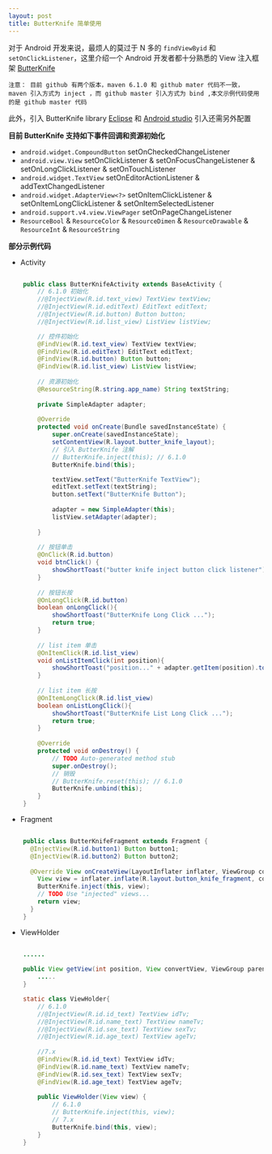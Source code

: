 ```yaml
---
layout: post
title: ButterKnife 简单使用
---
```

 
 对于 Android 开发来说，最烦人的莫过于 N 多的 `findViewByid` 和 `setOnClickListener`，这里介绍一个 Android 开发者都十分熟悉的 View 注入框架 [ButterKnife][1]
 
 `注意： 目前 github 有两个版本，maven 6.1.0 和 github mater 代码不一致， maven 引入方式为 inject ，而 github master 引入方式为 bind ,本文示例代码使用的是 github master 代码 `
 
 此外，引入 ButterKnife  library [Eclipse][2] 和 [Android studio][3] 引入还需另外配置
 
 
 **目前 ButterKnife 支持如下事件回调和资源初始化** 
 
 * `android.widget.CompoundButton` setOnCheckedChangeListener
 * `android.view.View` setOnClickListener & setOnFocusChangeListener & setOnLongClickListener & setOnTouchListener
 * `android.widget.TextView` setOnEditorActionListener & addTextChangedListener
 * `android.widget.AdapterView<?>` setOnItemClickListener & setOnItemLongClickListener & setOnItemSelectedListener
 * `android.support.v4.view.ViewPager` setOnPageChangeListener
 * `ResourceBool` & `ResourceColor` & `ResourceDimen` & `ResourceDrawable` & `ResourceInt` & `ResourceString` 

 **部分示例代码**

* Activity 

```java 

	public class ButterKnifeActivity extends BaseActivity {
		// 6.1.0 初始化
		//@InjectView(R.id.text_view) TextView textView;
		//@InjectView(R.id.editText) EditText editText;
		//@InjectView(R.id.button) Button button;
		//@InjectView(R.id.list_view) ListView listView;

		// 控件初始化
		@FindView(R.id.text_view) TextView textView;
		@FindView(R.id.editText) EditText editText;
		@FindView(R.id.button) Button button;
		@FindView(R.id.list_view) ListView listView;
		
		// 资源初始化 
		@ResourceString(R.string.app_name) String textString;
		
		private SimpleAdapter adapter;
		
		@Override
		protected void onCreate(Bundle savedInstanceState) {
			super.onCreate(savedInstanceState);
			setContentView(R.layout.butter_knife_layout);
			// 引入 ButterKnife 注解
			// ButterKnife.inject(this); // 6.1.0
			ButterKnife.bind(this);

			textView.setText("ButterKnife TextView");
			editText.setText(textString);
			button.setText("ButterKnife Button");
			
			adapter = new SimpleAdapter(this);
			listView.setAdapter(adapter);
			
		}
		
		// 按钮单击
		@OnClick(R.id.button)
		void btnClick() {
			showShortToast("butter knife inject button click listener");
		}
		
		// 按钮长按
		@OnLongClick(R.id.button)
		boolean onLongClick(){
			showShortToast("ButterKnife Long Click ...");
			return true;
		}
		
		// list item 单击
		@OnItemClick(R.id.list_view)
		void onListItemClick(int position){
			showShortToast("position..." + adapter.getItem(position).toString());
		}
		
		// list item 长按
		@OnItemLongClick(R.id.list_view)
		boolean onListLongClick(){
			showShortToast("ButterKnife List Long Click ...");
			return true;
		}
		
		@Override
		protected void onDestroy() {
			// TODO Auto-generated method stub
			super.onDestroy();
			// 销毁
			// ButterKnife.reset(this); // 6.1.0
			ButterKnife.unbind(this);
		}
	}
```

* Fragment

```java 

	public class ButterKnifeFragment extends Fragment {
	  @InjectView(R.id.button1) Button button1;
	  @InjectView(R.id.button2) Button button2;
	 
	  @Override View onCreateView(LayoutInflater inflater, ViewGroup container, Bundle savedInstanceState) {
		View view = inflater.inflate(R.layout.button_knife_fragment, container, false);
		ButterKnife.inject(this, view);
		// TODO Use "injected" views...
		return view;
	  }
	}
```

* ViewHolder

```java 

    ......
    
    public View getView(int position, View convertView, ViewGroup parent) {
        .....
    }

	static class ViewHolder{
		// 6.1.0
		//@InjectView(R.id.id_text) TextView idTv;
		//@InjectView(R.id.name_text) TextView nameTv;
		//@InjectView(R.id.sex_text) TextView sexTv;
		//@InjectView(R.id.age_text) TextView ageTv;
		
		//7.x
		@FindView(R.id.id_text) TextView idTv;
		@FindView(R.id.name_text) TextView nameTv;
		@FindView(R.id.sex_text) TextView sexTv;
		@FindView(R.id.age_text) TextView ageTv;
		
		public ViewHolder(View view) {
			// 6.1.0
			// ButterKnife.inject(this, view);
			// 7.x
			ButterKnife.bind(this, view);
		}
	}

```



[1]:https://github.com/JakeWharton/butterknife
[2]:http://jakewharton.github.io/butterknife/ide-idea.html
[3]:http://jakewharton.github.io/butterknife/ide-eclipse.html
